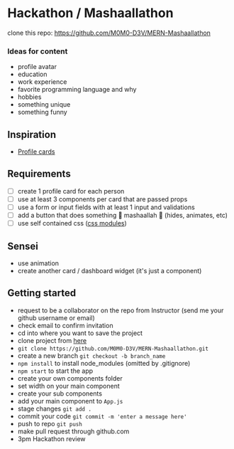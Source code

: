 # Hackathon / Mashaallathon

clone this repo: https://github.com/M0M0-D3V/MERN-Mashaallathon

### Ideas for content

- profile avatar
- education
- work experience
- favorite programming language and why
- hobbies
- something unique
- something funny

## Inspiration

- [Profile cards](https://duckduckgo.com/?q=profile+card&t=brave&iax=images&ia=images)

## Requirements

- [ ] create 1 profile card for each person
- [ ] use at least 3 components per card that are passed props
- [ ] use a form or input fields with at least 1 input and validations
- [ ] add a button that does something 🌟 mashaallah 🌟 (hides, animates, etc)
- [ ] use self contained css ([css modules](http://learn.codingdojo.com/m/130/6235/46878))

## Sensei

- use animation
- create another card / dashboard widget (it's just a component)

## Getting started

- request to be a collaborator on the repo from Instructor (send me your github username or email)
- check email to confirm invitation
- cd into where you want to save the project
- clone project from [here](git@github.com:CBaut/mashallathon.git)
- `git clone https://github.com/M0M0-D3V/MERN-Mashaallathon.git`
- create a new branch `git checkout -b branch_name`
- `npm install` to install node_modules (omitted by .gitignore)
- `npm start` to start the app
- create your own components folder
- set width on your main component
- create your sub components
- add your main component to `App.js`
- stage changes `git add .`
- commit your code `git commit -m 'enter a message here'`
- push to repo `git push`
- make pull request through github.com
- 3pm Hackathon review
